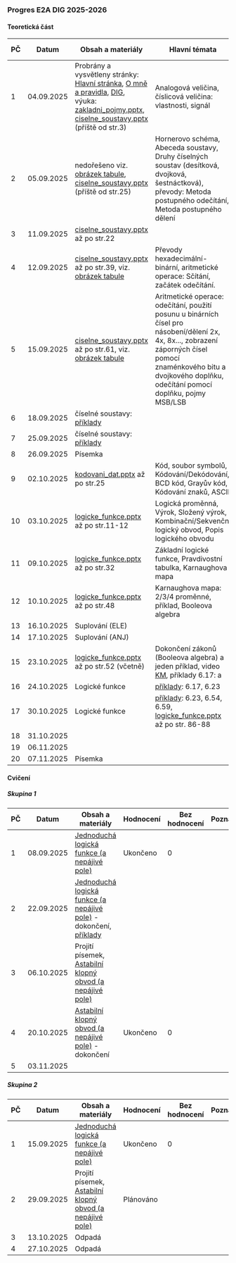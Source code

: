 ### Progres E2A DIG 2025-2026

#### Teoretická část

| PČ   | Datum      | Obsah a materiály                                            | Hlavní témata                                                | Hodnocení | Bez hodnocení | Poznámka            |
| ---- | ---------- | ------------------------------------------------------------ | ------------------------------------------------------------ | --------- | ------------- | ------------------- |
| 1    | 04.09.2025 | Probrány a vysvětleny stránky: [Hlavní stránka](../../README.md), [O mně a pravidla](../../o-mne/readme.md), [DIG](../../predmety/dig/readme.md), výuka: [zakladni_pojmy.pptx](../../predmety/dig/materialy/zakladni_pojmy.pptx), [ciselne_soustavy.pptx](../../predmety/dig/materialy/ciselne_soustavy.pptx) (příště od str.3) | Analogová veličina, číslicová veličina: vlastnosti, signál   |           |               |                     |
| 2    | 05.09.2025 | nedořešeno viz. [obrázek tabule](materialy/e2a-dig_2025-2026/tabule-001.jpg), [ciselne_soustavy.pptx](../../predmety/dig/materialy/ciselne_soustavy.pptx) (příště od str.25) | Hornerovo schéma, Abeceda soustavy, Druhy číselných soustav (desítková, dvojková, šestnáctková), převody: Metoda postupného odečítání, Metoda postupného dělení |           |               |                     |
| 3    | 11.09.2025 | [ciselne_soustavy.pptx](../../predmety/dig/materialy/ciselne_soustavy.pptx)  až po str.22 |                                                              |           |               |                     |
| 4    | 12.09.2025 | [ciselne_soustavy.pptx](../../predmety/dig/materialy/ciselne_soustavy.pptx)  až po str.39, viz. [obrázek tabule](materialy/e2a-dig_2025-2026/tabule-002.jpg) | Převody hexadecimální-binární, aritmetické operace: Sčítání, začátek odečítání. |           |               |                     |
| 5    | 15.09.2025 | [ciselne_soustavy.pptx](../../predmety/dig/materialy/ciselne_soustavy.pptx)  až po str.61, viz. [obrázek tabule](materialy/e2a-dig_2025-2026/tabule-003.jpg) | Aritmetické operace: odečítání, použití posunu u binárních čísel pro násobení/dělení 2x, 4x, 8x..., zobrazení záporných čísel pomocí znaménkového bitu a dvojkového doplňku, odečítání pomocí doplňku, pojmy MSB/LSB |           |               |                     |
| 6    | 18.09.2025 | číselné soustavy: [příklady](../../predmety/dig/materialy/sbirka-prikladu-1.pdf) |                                                              |           |               |                     |
| 7    | 25.09.2025 | číselné soustavy: [příklady](../../predmety/dig/materialy/sbirka-prikladu-1.pdf) |                                                              |           |               |                     |
| 8    | 26.09.2025 | Písemka                                                      |                                                              | Ukončeno  | 3             |                     |
| 9    | 02.10.2025 | [kodovani_dat.pptx](../../predmety/dig/materialy/kodovani_dat.pptx) až po str.25 | Kód, soubor symbolů, Kódování/Dekódování, BCD kód, Grayův kód, Kódování znaků, ASCII |           |               |                     |
| 10   | 03.10.2025 | [logicke_funkce.pptx](../../predmety/dig/materialy/logicke_funkce.pptx) až po str.11-12 | Logická proměnná, Výrok, Složený výrok, Kombinační/Sekvenční logický obvod, Popis logického obvodu |           |               |                     |
| 11   | 09.10.2025 | [logicke_funkce.pptx](../../predmety/dig/materialy/logicke_funkce.pptx) až po str.32 | Základní logické funkce, Pravdivostní tabulka, Karnaughova mapa |           |               |                     |
| 12   | 10.10.2025 | [logicke_funkce.pptx](../../predmety/dig/materialy/logicke_funkce.pptx) až po str.48 | Karnaughova mapa: 2/3/4 proměnné, příklad, Booleova algebra  |           |               |                     |
| 13   | 16.10.2025 | Suplování (ELE)                                              |                                                              |           |               |                     |
| 14   | 17.10.2025 | Suplování (ANJ)                                              |                                                              |           |               |                     |
| 15   | 23.10.2025 | [logicke_funkce.pptx](../../predmety/dig/materialy/logicke_funkce.pptx) až po str.52 (včetně) | Dokončení zákonů (Booleova algebra) a jeden příklad, video [KM](https://www.youtube.com/watch?v=N8E9psq2Ieo), příklady 6.17: a |           |               |                     |
| 16   | 24.10.2025 | Logické funkce                                               | [příklady](../../predmety/dig/materialy/sbirka-prikladu-1.pdf): 6.17, 6.23 |           |               |                     |
| 17   | 30.10.2025 | Logické funkce                                               | [příklady](../../predmety/dig/materialy/sbirka-prikladu-1.pdf): 6.23, 6.54, 6.59, [logicke_funkce.pptx](../../predmety/dig/materialy/logicke_funkce.pptx) až po str. 86-88 |           |               | přeskočené stránky? |
| 18   | 31.10.2025 |                                                              |                                                              |           |               |                     |
| 19   | 06.11.2025 |                                                              |                                                              |           |               |                     |
| 20   | 07.11.2025 | Písemka                                                      |                                                              | Plánováno |               |                     |

#### Cvičení

##### Skupina 1

| PČ   | Datum      | Obsah a materiály                                            | Hodnocení | Bez hodnocení | Poznámka |
| ---- | ---------- | ------------------------------------------------------------ | --------- | ------------- | -------- |
| 1    | 08.09.2025 | [Jednoduchá logická funkce (a nepájivé pole)](../../predmety/dig/bloky/cviceni/jednoducha-logicka-funkce/readme.md) | Ukončeno  | 0             |          |
| 2    | 22.09.2025 | [Jednoduchá logická funkce (a nepájivé pole)](../../predmety/dig/bloky/cviceni/jednoducha-logicka-funkce/readme.md) - dokončení, [příklady](../../predmety/dig/materialy/sbirka-prikladu-1.pdf) |           |               |          |
| 3    | 06.10.2025 | Projití písemek, [Astabilní klopný obvod (a nepájivé pole)](../../predmety/dig/bloky/cviceni/astabilni-klopny-obvod/readme.md) |           |               |          |
| 4    | 20.10.2025 | [Astabilní klopný obvod (a nepájivé pole)](../../predmety/dig/bloky/cviceni/astabilni-klopny-obvod/readme.md) - dokončení | Ukončeno  | 0             |          |
| 5    | 03.11.2025 |                                                              |           |               |          |

##### Skupina 2

| PČ   | Datum      | Obsah a materiály                                            | Hodnocení | Bez hodnocení | Poznámka |
| ---- | ---------- | ------------------------------------------------------------ | --------- | ------------- | -------- |
| 1    | 15.09.2025 | [Jednoduchá logická funkce (a nepájivé pole)](../../predmety/dig/bloky/cviceni/jednoducha-logicka-funkce/readme.md) | Ukončeno  | 0             |          |
| 2    | 29.09.2025 | Projití písemek, [Astabilní klopný obvod (a nepájivé pole)](../../predmety/dig/bloky/cviceni/astabilni-klopny-obvod/readme.md) | Plánováno |               |          |
| 3    | 13.10.2025 | Odpadá                                                       |           |               |          |
| 4    | 27.10.2025 | Odpadá                                                       |           |               |          |